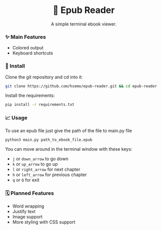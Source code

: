 <h1 align="center"> 📘 Epub Reader</h1>
<p align="center">A simple terminal ebook viewer.</p>

### ✨ Main Features
- Colored output
- Keyboard shortcuts

### 🔧 Install
Clone the git repository and cd into it:
```bash
git clone https://github.com/hsemo/epub-reader.git && cd epub-reader
```

Install the requirements:
```bash
pip install -r requirements.txt
```

### 📈 Usage
To use an epub file just give the path of the file to main.py file
```bash
python3 main.py path_to_ebook_file.epub
```
You can move around in the terminal window with these keys:
- `j` or `down_arrow` to go down
- `k` or `up_arrow` to go up
- `l` or `right_arrow` for next chapter
- `h` or `left_arrow` for previous chapter
- `q` or `Q` for exit

### 🗓️ Planned Features
- Word wrapping
- Justify text
- Image support
- More styling with CSS support
